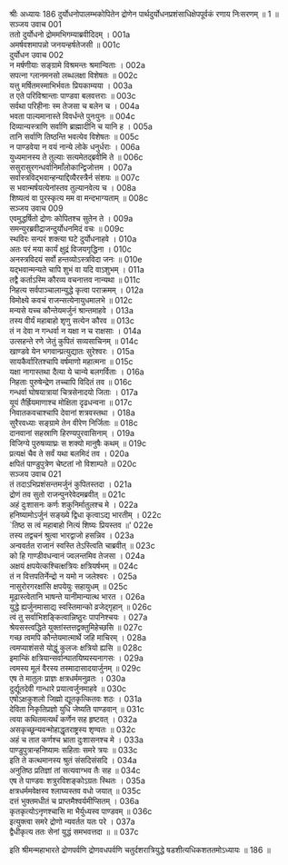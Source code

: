 श्रीः
अध्यायः 186
दुर्योधनोपालम्भकोपितेन द्रोणेन पार्थदुर्योधनप्रशंसाधिक्षेपपूर्वकं रणाय निःसरणम् ॥ 1 ॥
सञ्जय उवाच 	001  
ततो दुर्योधनो द्रोममभिगम्याब्रवीदिदम् ।	001a  
अमर्षवशमापन्नो जनयन्हर्षतेजसी ॥	001c  
दुर्योधन उवाच 	002  
न मर्षणीयाः सङ्ग्रामे विश्रमन्तः श्रमान्विताः ।	002a  
सपत्ना ग्लानमनसो लब्धलक्षा विशेषतः ॥	002c  
यत्तु मर्षितमस्माभिर्भवतः प्रियकाम्यया ।	003a  
त एते परिविश्रान्ताः पाण्डवा बलवत्तराः ॥	003c  
सर्वथा परिहीनाः स्म तेजसा च बलेन च ।	004a  
भवता पाल्यमानास्ते विवर्धन्ते पुनःपुनः ॥	004c  
दिव्यान्यस्त्राणि सर्वाणि ब्राह्मादीनि च यानि ह ।	005a  
तानि सर्वाणि तिष्ठन्ति भवत्येव विशेषतः ॥	005c  
न पाण्डवेया न वयं नान्ये लोके धनुर्धराः ।	006a  
युध्यमानस्य ते तुल्याः सत्यमेतद्ब्रवीमि ते ॥	006c  
ससुरासुरगन्धर्वानिमाँलोकान्द्विजोत्तम ।	007a  
सर्वास्त्रविद्भवान्हन्याद्दिव्यैरस्त्रैर्न संशयः ॥	007c  
स भवान्मर्षयत्येनांस्तव तुल्यानवेत्य च ।	008a  
शिष्यत्वं वा पुरस्कृत्य मम वा मन्दभाग्यताम् ॥	008c  
सञ्जय उवाच 	009  
एवमुद्धर्षितो द्रोणः कोपितश्च सुतेन ते ।	009a  
समन्युरब्रवीद्राजन्दुर्योधनमिदं वचः ॥	009c  
स्थविरः सन्परं शक्त्या घटे दुर्योधनाहवे ।	010a  
अतः परं मया कार्यं क्षुद्रं विजयगृद्धिना ।	010c  
अनस्त्रविदयं सर्वो हन्तव्योऽस्त्रविदा जनः ॥	010e  
यद्भवान्मन्यते चापि शुभं वा यदि वाऽशुभम् ।	011a  
तद्वै कर्ताऽस्मि कौरव्य वचनात्तव नान्यथा ॥	011c  
निहत्य सर्वपाञ्चालान्युद्धे कृत्वा पराक्रमम् ।	012a  
विमोक्ष्ये कवचं राजन्सत्येनायुधमालभे ॥	012c  
मन्यसे यच्च कौन्तेयमर्जुनं श्रान्तमाहवे ।	013a  
तस्य वीर्यं महाबाहो शृणु सत्येन कौरव ॥	013c  
तं न देवा न गन्धर्वा न यक्षा न च राक्षसाः ।	014a  
उत्सहन्ते रणे जेतुं कुपितं सव्यसाचिनम् ॥	014c  
खाण्डवे येन भगवान्प्रत्युद्यातः सुरेश्वरः ।	015a  
सायकैर्वारितश्चापि वर्षमाणो महात्मना ॥	015c  
यक्षा नागास्तथा दैत्या ये चान्ये बलगर्विताः ।	016a  
निहताः पुरुषेन्द्रेण तच्चापि विदितं तव ॥	016c  
गन्धर्वा घोषयात्रायां चित्रसेनादयो जिताः ।	017a  
यूयं तैर्ह्रियमाणाश्च मोक्षिता दृढधन्वना ॥	017c  
निवातकवचाश्चापि देवानां शत्रवस्तथा ।	018a  
सुरैरवध्याः सङ्ग्रामे तेन वीरेण निर्जिताः ॥	018c  
दानवानां सहस्राणि हिरण्यपुरवासिनाम् ।	019a  
विजिग्ये पुरुषव्याघ्रः स शक्यो मानुषैः कथम् ॥	019c  
प्रत्यक्षं चैव ते सर्वं यथा बलमिदं तव ।	020a  
क्षपितं पाण्डुपुत्रेण चेष्टतां नो विशाम्पते ॥	020c  
सञ्जय उवाच 	021  
तं तदाऽभिप्रशंसन्तमर्जुनं कुपितस्तदा ।	021a  
द्रोणं तव सुतो राजन्पुनरेवेदमब्रवीत् ॥	021c  
अहं दुःशासनः कर्णः शकुनिर्मातुलश्च मे ।	022a  
हनिष्यामोऽर्जुनं सङ्ख्ये द्विधा कृत्वाऽद्य भारतीम् ।	022c  
`तिष्ठ स त्वं महाबाहो नित्यं शिष्यः प्रियस्तव ॥'	022e  
तस्य तद्वचनं श्रुत्वा भारद्वाजो हसन्निव ।	023a  
अन्ववर्तत राजानं स्वस्ति तेऽस्त्विति चाब्रवीत् ॥	023c  
को हि गाण्डीवधन्वानं ज्वलन्तमिव तेजसा ।	024a  
अक्षयं क्षपयेत्कश्चित्क्षत्रियः क्षत्रियर्षभम् ॥	024c  
तं न वित्तपतिर्नेन्द्रो न यमो न जलेश्वरः ।	025a  
नासुरोरगरक्षांसि क्षपयेयुः सहायुधम् ॥	025c  
मूढास्त्वेतानि भाषन्ते यानीमान्यात्थ भारत ।	026a  
युद्धे ह्यर्जुनमासाद्य स्वस्तिमान्को व्रजेद्गृहान् ॥	026c  
त्वं तु सर्वाभिशङ्कित्वान्निष्ठुरः पापनिश्चयः ।	027a  
श्रेयसस्त्वद्धिते युक्तांस्तत्तद्वक्तुमिहेच्छसि ॥	027c  
गच्छ त्वमपि कौन्तेयमात्मार्थे जहि माचिरम् ।	028a  
त्वमप्याशंससे योद्धुं कुलजः क्षत्रियो ह्यसि ॥	028c  
इमान्किं क्षत्रियान्सर्वान्घातयिष्यस्यनागसः ।	029a  
त्वमस्य मूलं वैरस्य तस्मादासादयार्जुनम् ॥	029c  
एष ते मातुलः प्राज्ञः क्षत्रधर्ममनुव्रतः ।	030a  
दुर्द्यूतदेवी गान्धारे प्रयात्वर्जुनमाहवे ॥	030c  
एषोऽक्षकुशलो जिह्मो द्यूतकृत्कितवः शठः ।	031a  
देविता निकृतिप्रज्ञो युधि जेष्यति पाण्डवान् ॥	031c  
त्वया कथितमत्यर्थं कर्णेन सह हृष्टवत् ।	032a  
असकृच्छून्यवन्मोहाद्धृतराष्ट्रस्य शृण्वतः ॥	032c  
अहं च तात कर्णश्च भ्राता दुःशासनश्च मे ।	033a  
पाण्डुपुत्रान्हनिष्यामः सहिताः समरे त्रयः ॥	033c  
इति ते कत्थमानस्य श्रुतं संसदिसंसदि ।	034a  
अनुतिष्ठ प्रतिज्ञां तां सत्यवाग्भव तैः सह ॥	034c  
एष ते पाण्डवः शत्रुरविशङ्कोऽग्रतः स्थितः ।	035a  
क्षत्रधर्ममवेक्षस्व श्लाघ्यस्तव वधो जयात् ॥	035c  
दत्तं भुक्तमधीतं च प्राप्तमैश्वर्यमीप्सितम् ।	036a  
कृतकृत्योऽनृणश्चासि मा भैर्युध्यस्व पाण्डवम् ॥	036c  
इत्युक्त्वा समरे द्रोणो न्यवर्तत यतः परे ।	037a  
द्वैधीकृत्य ततः सेनां युद्धं समभवत्तदा ॥ ॥	037c  

इति श्रीमन्महाभारते द्रोणपर्वणि द्रोणवधपर्वणि चतुर्दशरात्रियुद्धे षडशीत्यधिकशततमोऽध्यायः ॥ 186 ॥
